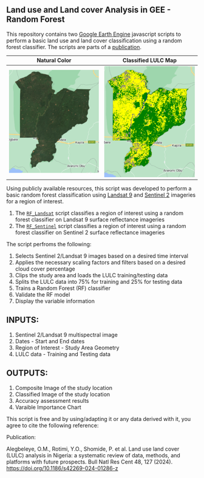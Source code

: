 ## Land use and Land cover Analysis in GEE - Random Forest
This repository contains two [Google Earth Engine](https://code.earthengine.google.com/) javascript scripts to perform a basic land 
use and land cover classification using a random forest classifier. The scripts are parts of a [publication](https://bnrc.springeropen.com/articles/10.1186/s42269-024-01286-z).

| Natural Color                                                                        | Classified LULC Map                                         |
|--------------------------------------------------------------------------------------|-------------------------------------------------------------|
|![](https://github.com/Okikiola-Michael/random_forest_lulc/blob/main/sentinel_nc.png) | ![](https://github.com/Okikiola-Michael/random_forest_lulc/blob/main/sentinel_classified.png)|




Using publicly available resources, this script was developed to perform a basic
random forest classification using [Landsat 9](https://developers.google.com/earth-engine/datasets/catalog/LANDSAT_LC09_C02_T1_L2)  and [Sentinel 2](https://developers.google.com/earth-engine/datasets/catalog/COPERNICUS_S2_SR_HARMONIZED) imageries for a region of interest.

  1. The [`RF_Landsat`](https://github.com/Okikiola-Michael/random_forest_lulc/blob/main/RF_Landsat.md) script classifies a region of interest using a random forest classifier on Landsat 9 surface reflectance imageries
  2. The [`RF_Sentinel`](https://github.com/Okikiola-Michael/random_forest_lulc/blob/main/RF_Sentinel.md) script classifies a region of interest using a random forest classifier on Sentinel 2 surface reflectance imageries


The script perfroms the following:
  1. Selects Sentinel 2/Landsat 9 images based on a desired time interval
  2. Applies the necessary scaling factors and filters based on a desired cloud cover percentage
  3. Clips the study area and loads the LULC training/testing data
  4. Splits the LULC data into 75% for training and 25% for testing data
  5. Trains a Random Forest (RF) classifier
  6. Validate the RF model 
  7. Display the variable information
  
## INPUTS:
  1. Sentinel 2/Landsat 9 multispectral image
  2. Dates - Start and End dates
  3. Region of Interest - Study Area Geometry
  4. LULC data - Training and Testing data 

## OUTPUTS:
  1. Composite Image of the study location
  2. Classified Image of the study location
  3. Accuracy assessment results 
  4. Varaible Importance Chart

This script is free and by using/adapting it or any data derived with it, 
you agree to cite the following reference: 

Publication: 

Alegbeleye, O.M., Rotimi, Y.O., Shomide, P. et al. Land use land cover (LULC) analysis in Nigeria: a systematic review of data, methods, and platforms with future prospects. Bull Natl Res Cent 48, 127 (2024). https://doi.org/10.1186/s42269-024-01286-z

